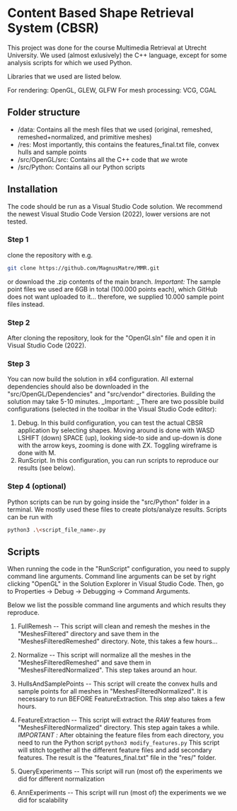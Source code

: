 # Content Based Shape Retrieval System (CBSR)

This project was done for the course Multimedia Retrieval at Utrecht University.
We used (almost exlusively) the C++ language, except for some analysis scripts for which we used Python.

Libraries that we used are listed below.

For rendering: OpenGL, GLEW, GLFW
For mesh processing: VCG, CGAL

## Folder structure

- /data: Contains all the mesh files that we used (original, remeshed, remeshed+normalized, and primitive meshes)
- /res: Most importantly, this contains the features_final.txt file, convex hulls and sample points
- /src/OpenGL/src: Contains all the C++ code that _we_ wrote
- /src/Python: Contains all our Python scripts

## Installation

The code should be run as a Visual Studio Code solution. We recommend the newest Visual Studio Code Version (2022), lower versions are not tested.

### Step 1

clone the repository with e.g.

```bash
git clone https://github.com/MagnusMatre/MMR.git
```

or download the .zip contents of the main branch. _Important:_ The sample point files we used are 6GB in total (100.000 points each), which GitHub does not want uploaded to it... therefore, we supplied 10.000 sample point files instead.

### Step 2

After cloning the repository, look for the "OpenGl.sln" file and open it in Visual Studio Code (2022).

### Step 3

You can now build the solution in x64 configuration. All external dependencies should also be downloaded in the "src/OpenGL/Dependencies" and "src/vendor" directories.
Building the solution may take 5-10 minutes.
_Important: _ There are two possible build configurations (selected in the toolbar in the Visual Studio Code editor):

1. Debug. In this build configuration, you can test the actual CBSR application by selecting shapes. Moving around is done with WASD LSHIFT (down) SPACE (up), looking side-to side and up-down is done with the arrow keys, zooming is done with ZX. Toggling wireframe is done with M.
2. RunScript. In this configuration, you can run scripts to reproduce our results (see below).

### Step 4 (optional)

Python scripts can be run by going inside the "src/Python" folder in a terminal. We mostly used these files to create plots/analyze results.
Scripts can be run with

```bash
python3 .\<script_file_name>.py
```

## Scripts

When running the code in the "RunScript" configuration, you need to supply command line arguments.
Command line arguments can be set by right clicking "OpenGL" in the Solution Explorer in Visual Studio Code.
Then, go to Properties -> Debug -> Debugging -> Command Arguments.

Below we list the possible command line arguments and which results they reproduce.

1. FullRemesh -- This script will clean and remesh the meshes in the "MeshesFiltered" directory and save them in the "MeshesFilteredRemeshed" directory. Note, this takes a few hours...
2. Normalize -- This script will normalize all the meshes in the "MeshesFilteredRemeshed" and save them in "MeshesFilteredNormalized". This step takes around an hour.
3. HullsAndSamplePoints -- This script will create the convex hulls and sample points for all meshes in "MeshesFilteredNormalized". It is necessary to run BEFORE FeatureExtraction. This step also takes a few hours.
4. FeatureExtraction -- This script will extract the _RAW_ features from "MeshesFilteredNormalized" directory. This step again takes a while.
   _IMPORTANT :_ After obtaining the feature files from each directory, you need to run the Python script `python3 modify_features.py` This script will stitch together all the different feature files and add secondary features. The result is the "features_final.txt" file in the "res/" folder.

5. QueryExperiments -- This script will run (most of) the experiments we did for different normalization
6. AnnExperiments -- This script will run (most of) the experiments we we did for scalability

